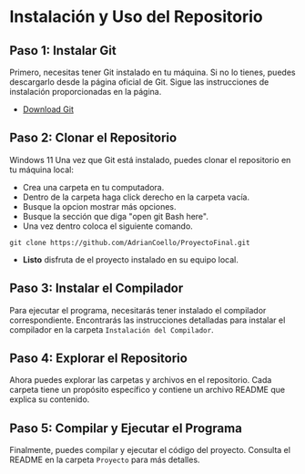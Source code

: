 # Instalación y Uso del Repositorio

## Paso 1: Instalar Git

Primero, necesitas tener Git instalado en tu máquina. Si no lo tienes, puedes descargarlo desde la página oficial de Git. Sigue las instrucciones de instalación proporcionadas en la página.

- [Download Git](https://git-scm.com/downloads)

## Paso 2: Clonar el Repositorio
Windows 11
Una vez que Git está instalado, puedes clonar el repositorio en tu máquina local: 
- Crea una carpeta en tu computadora. 
- Dentro de la carpeta haga click derecho en la carpeta vacía.
- Busque la opcion mostrar más opciones.
- Busque la sección que diga "open git Bash here".
- Una vez dentro coloca el siguiente comando.
```
git clone https://github.com/AdrianCoello/ProyectoFinal.git

```
- **Listo** disfruta de el proyecto instalado en su equipo local.
## Paso 3: Instalar el Compilador

Para ejecutar el programa, necesitarás tener instalado el compilador correspondiente. Encontrarás las instrucciones detalladas para instalar el compilador en la carpeta `Instalación del Compilador`.

## Paso 4: Explorar el Repositorio

Ahora puedes explorar las carpetas y archivos en el repositorio. Cada carpeta tiene un propósito específico y contiene un archivo README que explica su contenido.

## Paso 5: Compilar y Ejecutar el Programa

Finalmente, puedes compilar y ejecutar el código del proyecto. Consulta el README en la carpeta `Proyecto` para más detalles.

